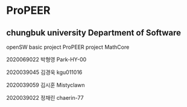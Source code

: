 # ProPEER

chungbuk university Department of Software
---------
openSW basic project
ProPEER project MathCore

2020069022 박형영 Park-HY-00

2020039045 김경욱 kgu011016

2020039059 김시훈 Mistyclawn

2020039022 정채린 chaerin-77
